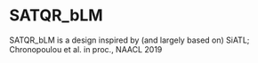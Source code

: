 # SATQR_bLM
SATQR_bLM is a design inspired by (and largely based on) SiATL; Chronopoulou et al. in proc., NAACL 2019

